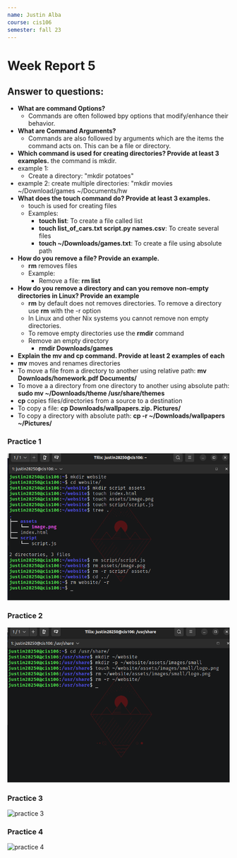 ```yaml
---
name: Justin Alba
course: cis106
semester: fall 23
---
```


# Week Report 5

## Answer to questions:

* **What are command Options?**
  * Commands are often followed bpy options that modify/enhance their behavior.
* **What are Command Arguments?**
  * Commands are also followed by arguments which are the items the command acts on. This can be a file or directory.
* **Which command is used for creating directories? Provide at least 3 examples.**
the command is mkdir.
* example 1: 
  * Create a directory: "mkdir potatoes"
* example 2: 
    create multiple directories: "mkdir movies ~/Download/games ~/Documents/hw
* **What does the touch command do? Provide at least 3 examples.**
  * touch is used for creating files
  * Examples: 
    * **touch list**: To create a file called list
    * **touch list_of_cars.txt script.py names.csv**: To create several files
    * **touch ~/Downloads/games.txt**: To create a file using absolute path
* **How do you remove a file? Provide an example.**
  * **rm** removes files
  * Example: 
    * Remove a file: **rm list**  
* **How do you remove a directory and can you remove non-empty directories in Linux? Provide an example**
  * **rm** by default does not removes directories. To  remove a directory use **rm** with the -r option
  * In Linux and other Nix systems you cannot remove non empty directories.
  * To remove empty directories use the **rmdir** command
  * Remove an empty directory
    * **rmdir Downloads/games**
* **Explain the mv and cp command. Provide at least 2 examples of each**  
* **mv** moves and renames directories
* To move a file from a directory to another using relative path: **mv Downloads/homework.pdf Documents/**
* To move a a directory from one directory to another using absolute path: **sudo mv ~/Downloads/theme /usr/share/themes**
* **cp** copies files/directories from a source to a destination
* To copy a file: **cp Downloads/wallpapers.zip. Pictures/**
* To copy a directory with absolute path: **cp -r ~/Downloads/wallpapers ~/Pictures/**

### Practice 1
![practice 1](wr5-p1.png)
### Practice 2
![practice 2](wr5-p2.png)
### Practice 3
![practice 3]()
### Practice 4
![practice 4]()